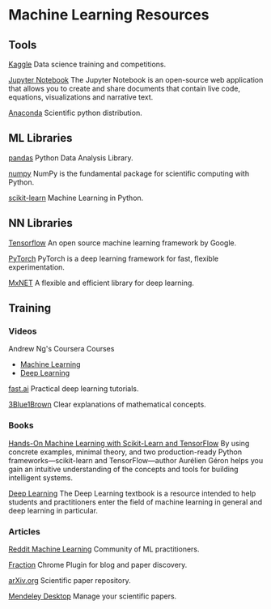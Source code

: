 # Machine Learning Resources

## Tools

[Kaggle](https://www.kaggle.com/)
Data science training and competitions.

[Jupyter Notebook](https://jupyter.org/)
The Jupyter Notebook is an open-source web application that allows you to create and share documents that contain live code, equations, visualizations and narrative text.

[Anaconda](https://anaconda.org/)
Scientific python distribution.

## ML Libraries

[pandas](https://pandas.pydata.org/)
Python Data Analysis Library.

[numpy](http://www.numpy.org/)
NumPy is the fundamental package for scientific computing with Python.

[scikit-learn](http://scikit-learn.org/stable/index.html)
Machine Learning in Python.

## NN Libraries

[Tensorflow](https://www.tensorflow.org/)
An open source machine learning framework by Google.

[PyTorch](https://pytorch.org/)
PyTorch is a deep learning framework for fast, flexible experimentation.

[MxNET](https://mxnet.apache.org/)
A flexible and efficient library for deep learning.

## Training

### Videos

Andrew Ng's Coursera Courses
- [Machine Learning](https://www.coursera.org/learn/machine-learning)
- [Deep Learning](https://www.coursera.org/specializations/deep-learning)

[fast.ai](http://www.fast.ai/)
Practical deep learning tutorials.

[3Blue1Brown](https://www.youtube.com/channel/UCYO_jab_esuFRV4b17AJtAw)
Clear explanations of mathematical concepts.

### Books

[Hands-On Machine Learning with Scikit-Learn and TensorFlow](https://smile.amazon.com/Hands-Machine-Learning-Scikit-Learn-TensorFlow/dp/1491962291)
By using concrete examples, minimal theory, and two production-ready Python frameworks—scikit-learn and TensorFlow—author Aurélien Géron helps you gain an intuitive understanding of the concepts and tools for building intelligent systems.

[Deep Learning](http://www.deeplearningbook.org/)
The Deep Learning textbook is a resource intended to help students and practitioners enter the field of machine learning in general and deep learning in particular.

### Articles

[Reddit Machine Learning](https://www.reddit.com/r/MachineLearning/)
Community of ML practitioners.

[Fraction](https://chrome.google.com/webstore/detail/fraction-chrome/nkaebpedhpimdhnjgiampoefmolpljac)
Chrome Plugin for blog and paper discovery.

[arXiv.org](https://arxiv.org/list/stat.ML/recent)
Scientific paper repository.

[Mendeley Desktop](https://www.mendeley.com/download-desktop/)
Manage your scientific papers.
